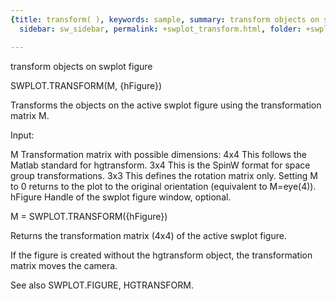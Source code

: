 ```yaml
---
{title: transform( ), keywords: sample, summary: transform objects on swplot figure,
  sidebar: sw_sidebar, permalink: +swplot_transform.html, folder: +swplot, mathjax: 'true'}

---
```

  transform objects on swplot figure
 
  SWPLOT.TRANSFORM(M, {hFigure})
 
  Transforms the objects on the active swplot figure using the
  transformation matrix M.
 
  Input:
 
  M         Transformation matrix with possible dimensions:
                4x4     This follows the Matlab standard for hgtransform.
                3x4     This is the SpinW format for space group 
                        transformations. 
                3x3     This defines the rotation matrix only.
            Setting M to 0 returns to the plot to the original orientation
            (equivalent to M=eye(4)).
  hFigure   Handle of the swplot figure window, optional.
 
 
  M = SWPLOT.TRANSFORM({hFigure})
 
  Returns the transformation matrix (4x4) of the active swplot figure.
 
  If the figure is created without the hgtransform object, the
  transformation matrix moves the camera.
 
  See also SWPLOT.FIGURE, HGTRANSFORM.
 
